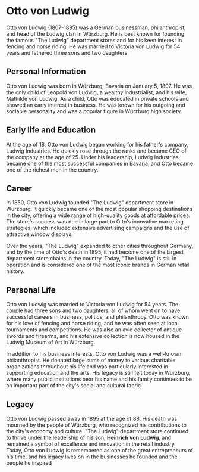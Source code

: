 # Otto von Ludwig

Otto von Ludwig (1807-1895) was a German businessman, philanthropist, and head of the Ludwig clan in Würzburg. He is best known for founding the famous "The Ludwig" department stores and for his keen interest in fencing and horse riding. He was married to Victoria von Ludwig for 54 years and fathered three sons and two daughters.

## Personal Information

Otto von Ludwig was born in Würzburg, Bavaria on January 5, 1807. He was the only child of Leopold von Ludwig, a wealthy industrialist, and his wife, Mathilde von Ludwig. As a child, Otto was educated in private schools and showed an early interest in business. He was known for his outgoing and sociable personality and was a popular figure in Würzburg high society.

## Early life and Education

At the age of 18, Otto von Ludwig began working for his father's company, Ludwig Industries. He quickly rose through the ranks and became CEO of the company at the age of 25. Under his leadership, Ludwig Industries became one of the most successful companies in Bavaria, and Otto became one of the richest men in the country.

## Career

In 1850, Otto von Ludwig founded "The Ludwig" department store in Würzburg. It quickly became one of the most popular shopping destinations in the city, offering a wide range of high-quality goods at affordable prices. The store's success was due in large part to Otto's innovative marketing strategies, which included extensive advertising campaigns and the use of attractive window displays.

Over the years, "The Ludwig" expanded to other cities throughout Germany, and by the time of Otto's death in 1895, it had become one of the largest department store chains in the country. Today, "The Ludwig" is still in operation and is considered one of the most iconic brands in German retail history.

## Personal Life

Otto von Ludwig was married to Victoria von Ludwig for 54 years. The couple had three sons and two daughters, all of whom went on to have successful careers in business, politics, and philanthropy. Otto was known for his love of fencing and horse riding, and he was often seen at local tournaments and competitions. He was also an avid collector of antique swords and firearms, and his extensive collection is now housed in the Ludwig Museum of Art in Würzburg.

In addition to his business interests, Otto von Ludwig was a well-known philanthropist. He donated large sums of money to various charitable organizations throughout his life and was particularly interested in supporting education and the arts. His legacy is still felt today in Würzburg, where many public institutions bear his name and his family continues to be an important part of the city's social and cultural fabric.

## Legacy
Otto von Ludwig passed away in 1895 at the age of 88. His death was mourned by the people of Würzburg, who recognized his contributions to the city's economy and culture. "The Ludwig" department store continued to thrive under the leadership of his son, **Heinrich von Ludwig**, and remained a symbol of excellence and innovation in the retail industry. Today, Otto von Ludwig is remembered as one of the great entrepreneurs of his time, and his legacy lives on in the businesses he founded and the people he inspired